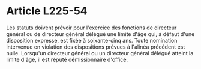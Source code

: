 # Article L225-54

Les statuts doivent prévoir pour l'exercice des fonctions de directeur général ou de directeur général délégué une limite d'âge qui, à défaut d'une disposition expresse, est fixée à soixante-cinq ans.   Toute nomination intervenue en violation des dispositions prévues à l'alinéa précédent est nulle.   Lorsqu'un directeur général ou un directeur général délégué atteint la limite d'âge, il est réputé démissionnaire d'office.